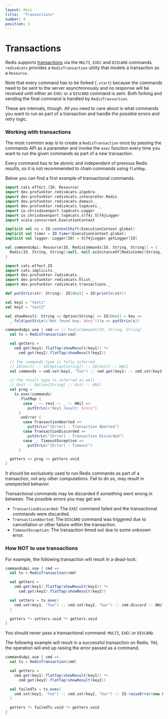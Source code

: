 ```yaml
---
layout: docs
title:  "Transactions"
number: 4
position: 3
---
```


# Transactions

Redis supports [transactions](https://redis.io/topics/transactions) via the `MULTI`, `EXEC` and `DISCARD` commands. `redis4cats` provides a `RedisTransaction` utility that models a transaction as a `Resource`.

Note that every command has to be forked (`.start`) because the commands need to be sent to the server asynchronously and no response will be received until either an `EXEC` or a `DISCARD` command is sent. Both forking and sending the final command is handled by `RedisTransaction`.

These are internals, though. All you need to care about is what commands you want to run as part of a transaction
and handle the possible errors and retry logic.

### Working with transactions

The most common way is to create a `RedisTransaction` once by passing the commands API as a parameter and invoke the `exec` function every time you want to run the given commands as part of a new transaction.

Every command has to be atomic and independent of previous Redis results, so it is not recommended to chain commands using `flatMap`.

Below you can find a first example of transactional commands.

```scala mdoc:invisible
import cats.effect.{IO, Resource}
import dev.profunktor.redis4cats.algebra._
import dev.profunktor.redis4cats.interpreter.Redis
import dev.profunktor.redis4cats.domain._
import dev.profunktor.redis4cats.log4cats._
import io.chrisdavenport.log4cats.Logger
import io.chrisdavenport.log4cats.slf4j.Slf4jLogger
import scala.concurrent.ExecutionContext

implicit val cs = IO.contextShift(ExecutionContext.global)
implicit val timer = IO.timer(ExecutionContext.global)
implicit val logger: Logger[IO] = Slf4jLogger.getLogger[IO]

val commandsApi: Resource[IO, RedisCommands[IO, String, String]] = {
  Redis[IO, String, String](null, null.asInstanceOf[RedisCodec[String, String]])
}
```

```scala mdoc:silent
import cats.effect.IO
import cats.implicits._
import dev.profunktor.redis4cats._
import dev.profunktor.redis4cats.hlist._
import dev.profunktor.redis4cats.transactions._

def putStrLn(str: String): IO[Unit] = IO(println(str))

val key1 = "test1"
val key2 = "test2"

val showResult: String => Option[String] => IO[Unit] = key =>
  _.fold(putStrLn(s"Not found key: $key"))(s => putStrLn(s))

commandsApi.use { cmd => // RedisCommands[IO, String, String]
  val tx = RedisTransaction(cmd)

  val getters =
    cmd.get(key1).flatTap(showResult(key1)) *>
      cmd.get(key2).flatTap(showResult(key2))

  // the commands type is fully inferred
  // IO[Unit] :: IO[Option[String]] :: IO[Unit] :: HNil
  val commands = cmd.set(key1, "foo") :: cmd.get(key1) :: cmd.set(key2, "bar") :: HNil

  // the result type is inferred as well
  // Unit :: Option[String] :: Unit :: HNil
  val prog =
    tx.exec(commands)
      .flatMap {
        case _ ~: res1 ~: _ ~: HNil =>
          putStrLn(s"Key1 result: $res1")
      }
      .onError {
        case TransactionAborted =>
          putStrLn("[Error] - Transaction Aborted")
        case TransactionDiscarded =>
          putStrLn("[Error] - Transaction Discarded")
        case _: TimeoutException =>
          putStrLn("[Error] - Timeout")
      }

  getters >> prog >> getters.void
}
```

It should be exclusively used to run Redis commands as part of a transaction, not any other computations. Fail to do so, may result in unexpected behavior.

Transactional commands may be discarded if something went wrong in between. The possible errors you may get are:

- `TransactionDiscarded`: The `EXEC` command failed and the transactional commands were discarded.
- `TransactionAborted`: The `DISCARD` command was triggered due to cancellation or other failure within the transaction.
- `TimeoutException`: The transaction timed out due to some unknown error.

### How NOT to use transactions

For example, the following transaction will result in a dead-lock:

```scala mdoc:silent
commandsApi.use { cmd =>
  val tx = RedisTransaction(cmd)

  val getters =
    cmd.get(key1).flatTap(showResult(key1)) *>
      cmd.get(key2).flatTap(showResult(key2))

  val setters = tx.exec(
    cmd.set(key1, "foo") :: cmd.set(key2, "bar") :: cmd.discard :: HNil
  )

  getters *> setters.void *> getters.void
}
```

You should never pass a transactional command: `MULTI`, `EXEC` or `DISCARD`.

The following example will result in a successful transaction on Redis. Yet, the operation will end up raising the error passed as a command.

```scala mdoc:silent
commandsApi.use { cmd =>
  val tx = RedisTransaction(cmd)

  val getters =
    cmd.get(key1).flatTap(showResult(key1)) *>
      cmd.get(key2).flatTap(showResult(key2))

  val failedTx = tx.exec(
    cmd.set(key1, "foo") :: cmd.set(key2, "bar") :: IO.raiseError(new Exception("boom")) :: HNil
  )

  getters *> failedTx.void *> getters.void
}
```
